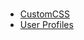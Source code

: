 <br>

- [CustomCSS](https://hongske.github.io/subeta/custom-css)
- [User Profiles](https://hongske.github.io/subeta/user-profiles)